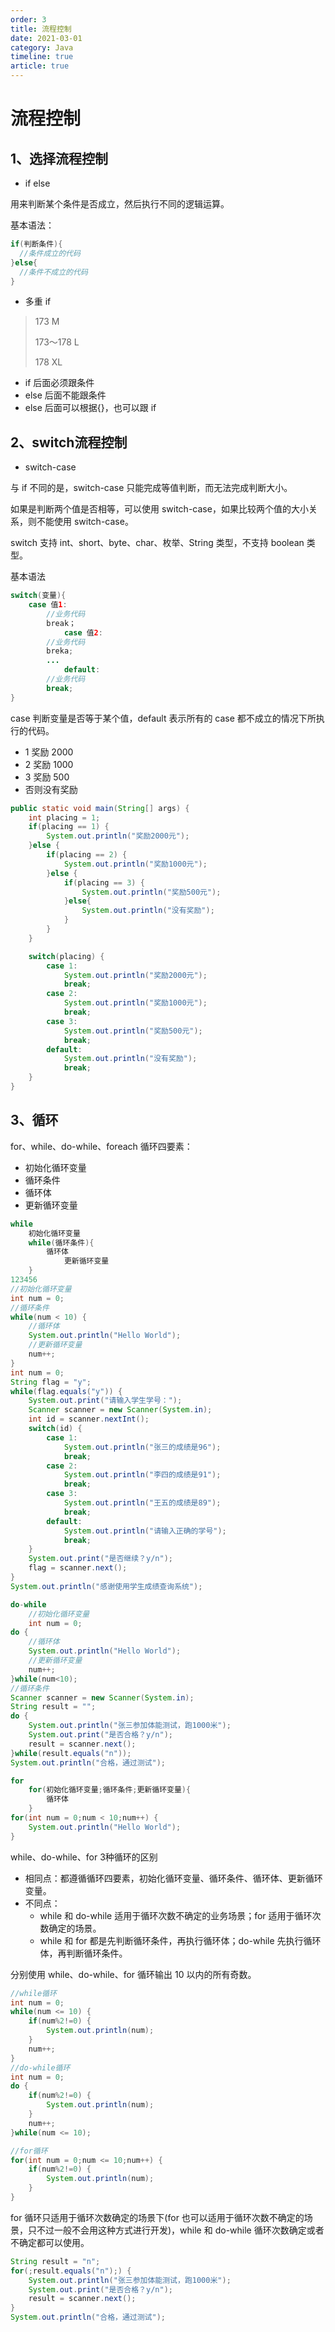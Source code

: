 ```yaml
---
order: 3
title: 流程控制
date: 2021-03-01
category: Java
timeline: true
article: true
---
```


# 流程控制

## 1、选择流程控制

- if else

用来判断某个条件是否成立，然后执行不同的逻辑运算。

基本语法：

```java
if(判断条件){
  //条件成立的代码
}else{
  //条件不成立的代码
}
```

- 多重 if

> 173 M
>
> 173～178 L
>
> 178 XL

- if 后面必须跟条件
- else 后面不能跟条件
- else 后面可以根据{}，也可以跟 if

## 2、switch流程控制

- switch-case

与 if 不同的是，switch-case 只能完成等值判断，而无法完成判断大小。

如果是判断两个值是否相等，可以使用 switch-case，如果比较两个值的大小关系，则不能使用 switch-case。

switch 支持 int、short、byte、char、枚举、String 类型，不支持 boolean 类型。

基本语法

```java
switch(变量){
    case 值1:
        //业务代码
        break；
            case 值2:
        //业务代码
        breka;
        ...
            default:
        //业务代码
        break;
}
```

case 判断变量是否等于某个值，default 表示所有的 case 都不成立的情况下所执行的代码。

- 1 奖励 2000
- 2 奖励 1000
- 3 奖励 500
- 否则没有奖励

```java
public static void main(String[] args) {
    int placing = 1;
    if(placing == 1) {
        System.out.println("奖励2000元");
    }else {
        if(placing == 2) {
            System.out.println("奖励1000元");
        }else {
            if(placing == 3) {
                System.out.println("奖励500元");
            }else{
                System.out.println("没有奖励");
            }
        }
    }

    switch(placing) {
        case 1:
            System.out.println("奖励2000元");
            break;
        case 2:
            System.out.println("奖励1000元");
            break;
        case 3:
            System.out.println("奖励500元");
            break;
        default:
            System.out.println("没有奖励");
            break;
    }
}
```

## 3、循环

for、while、do-while、foreach
循环四要素：

- 初始化循环变量
- 循环条件
- 循环体
- 更新循环变量

```java
while
    初始化循环变量
    while(循环条件){
        循环体
            更新循环变量
    }
123456
//初始化循环变量
int num = 0;
//循环条件
while(num < 10) {
    //循环体
    System.out.println("Hello World");
    //更新循环变量
    num++;
}
int num = 0;
String flag = "y";
while(flag.equals("y")) {
    System.out.print("请输入学生学号：");
    Scanner scanner = new Scanner(System.in);
    int id = scanner.nextInt();
    switch(id) {
        case 1:
            System.out.println("张三的成绩是96");
            break;
        case 2:
            System.out.println("李四的成绩是91");
            break;
        case 3:
            System.out.println("王五的成绩是89");
            break;
        default:
            System.out.println("请输入正确的学号");
            break;
    }
    System.out.print("是否继续？y/n");
    flag = scanner.next();
}
System.out.println("感谢使用学生成绩查询系统");

do-while
    //初始化循环变量
    int num = 0;
do {
    //循环体
    System.out.println("Hello World");
    //更新循环变量
    num++;
}while(num<10);
//循环条件
Scanner scanner = new Scanner(System.in);
String result = "";
do {
    System.out.println("张三参加体能测试，跑1000米");
    System.out.print("是否合格？y/n");
    result = scanner.next();
}while(result.equals("n"));
System.out.println("合格，通过测试");

for
    for(初始化循环变量;循环条件;更新循环变量){
        循环体
    }
for(int num = 0;num < 10;num++) {
    System.out.println("Hello World");
}
```

while、do-while、for 3种循环的区别

- 相同点：都遵循循环四要素，初始化循环变量、循环条件、循环体、更新循环变量。
- 不同点：
    - while 和 do-while 适用于循环次数不确定的业务场景；for 适用于循环次数确定的场景。
    - while 和 for 都是先判断循环条件，再执行循环体；do-while 先执行循环体，再判断循环条件。

分别使用 while、do-while、for 循环输出 10 以内的所有奇数。

```java
//while循环
int num = 0;
while(num <= 10) {
    if(num%2!=0) {
        System.out.println(num);
    }
    num++;
}
//do-while循环
int num = 0;
do {
    if(num%2!=0) {
        System.out.println(num);
    }
    num++;
}while(num <= 10);

//for循环
for(int num = 0;num <= 10;num++) {
    if(num%2!=0) {
        System.out.println(num);
    }
}
```

for 循环只适用于循环次数确定的场景下(for 也可以适用于循环次数不确定的场景，只不过一般不会用这种方式进行开发)，while 和 do-while 循环次数确定或者不确定都可以使用。

```java
String result = "n";
for(;result.equals("n");) {
    System.out.println("张三参加体能测试，跑1000米");
    System.out.print("是否合格？y/n");
    result = scanner.next();
}
System.out.println("合格，通过测试");
```